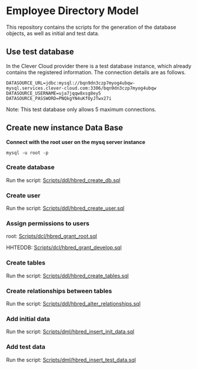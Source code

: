 # Employee Directory Model

This repository contains the scripts for the generation of the database objects, as well as initial and test data. 

## Use test database

In the Clever Cloud provider there is a test database instance, which already contains the registered information. The connection details are as follows. 

```text
DATASOURCE_URL=jdbc:mysql://bqn9dn3czp7myog4ubqw-mysql.services.clever-cloud.com:3306/bqn9dn3czp7myog4ubqw
DATASOURCE_USERNAME=uja7jqqw8xsg8ey5
DATASOURCE_PASSWORD=PNQkgYN4uKfOyJTwx27i
```

Note: This test database only allows 5 maximum connections. 

## Create new instance Data Base

**Connect with the root user on the mysq server instance**

```shell
mysql -u root -p
```

### Create database

Run the script: [Scripts/ddl/hbred_create_db.sql](../Scripts/ddl/hbred_create_db.sql)

### Create user

Run the script: [Scripts/ddl/hbred_create_user.sql](../Scripts/ddl/hbred_create_user.sql)

### Assign permissions to users 

root: [Scripts/dcl/hbred_grant_root.sql](../Scripts/dcl/hbred_grant_root.sql)

HHTEDDB: [Scripts/dcl/hbred_grant_develop.sql](../Scripts/dcl/hbred_grant_develop.sql)

### Create tables

Run the script: [Scripts/ddl/hbred_create_tables.sql](../Scripts/ddl/hbred_create_tables.sql)

### Create relationships between tables 

Run the script: [Scripts/ddl/hbred_alter_relationships.sql](../Scripts/ddl/hbred_alter_relationships.sql)

### Add initial data 

Run the script: [Scripts/dml/hbred_insert_init_data.sql](../Scripts/dml/hbred_insert_init_data.sql)

### Add test data

Run the script: [Scripts/dml/hbred_insert_test_data.sql](./Scripts/dml/hbred_insert_test_data.sql)



